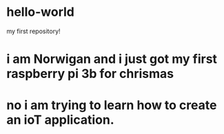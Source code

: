 # hello-world
my first repository!
# i am Norwigan and i just got my first raspberry pi 3b for chrismas
# no i am trying to learn how to create an ioT application.

